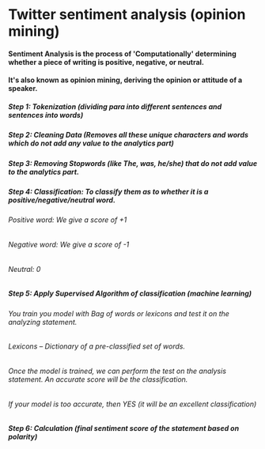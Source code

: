 # Twitter sentiment analysis (opinion mining)
 
#### Sentiment Analysis is the process of 'Computationally' determining whether a piece of writing is positive, negative, or neutral.
#### It's also known as opinion mining, deriving the opinion or attitude of a speaker.

##### Step 1: Tokenization (dividing para into different sentences and sentences into words)
##### Step 2: Cleaning Data (Removes all these unique characters and words which do not add any value to the analytics part)
##### Step 3: Removing Stopwords (like The, was, he/she) that do not add value to the analytics part.
##### Step 4: Classification: To classify them as to whether it is a positive/negative/neutral word.
###### Positive word: We give a score of +1
###### Negative word: We give a score of -1
###### Neutral: 0
##### Step 5: Apply Supervised Algorithm of classification (machine learning)
###### You train you model with Bag of words or lexicons and test it on the analyzing statement.
###### Lexicons – Dictionary of a pre-classified set of words.
###### Once the model is trained, we can perform the test on the analysis statement. An accurate score will be the classification.
###### If your model is too accurate, then YES (it will be an excellent classification)
##### Step 6: Calculation (final sentiment score of the statement based on polarity)
